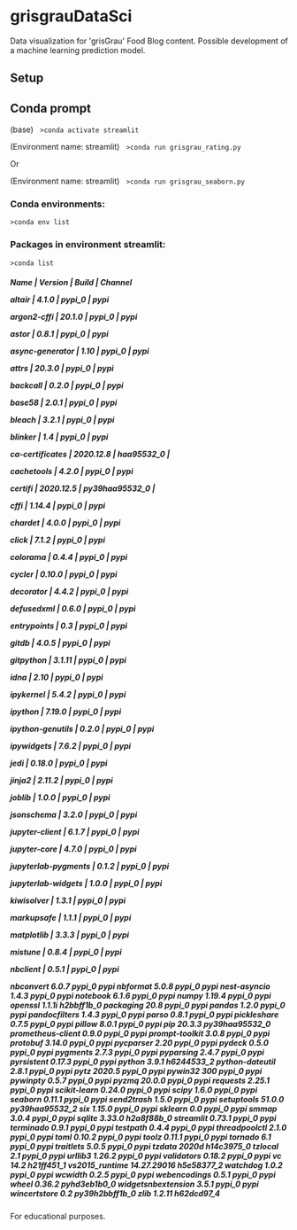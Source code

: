 # grisgrauDataSci

Data visualization for 'grisGrau' Food Blog content. Possible development of a machine learning prediction model. 

## Setup

## Conda prompt

(base) &nbsp;
`>conda activate streamlit`

(Environment name: streamlit) &nbsp;
`>conda run grisgrau_rating.py`

Or

(Environment name: streamlit) &nbsp;
`>conda run grisgrau_seaborn.py`

### Conda environments:

`>conda env list`

### Packages in environment streamlit:

`>conda list`

<h5>
Name |                     Version |                  Build | Channel &nbsp;
  
  
altair |                   4.1.0 |                   pypi_0 |   pypi &nbsp;

argon2-cffi |              20.1.0 |                  pypi_0 |   pypi &nbsp;

astor |                    0.8.1 |                   pypi_0 |   pypi &nbsp;

async-generator |          1.10 |                    pypi_0 |   pypi &nbsp;

attrs |                    20.3.0 |                  pypi_0 |  pypi &nbsp;

backcall |                 0.2.0 |                   pypi_0 |   pypi &nbsp;

base58 |                   2.0.1 |                   pypi_0 |   pypi &nbsp;

bleach |                   3.2.1 |                   pypi_0 |   pypi &nbsp;

blinker |                  1.4 |                     pypi_0 |   pypi &nbsp;

ca-certificates  |         2020.12.8 |          haa95532_0 | &nbsp;

cachetools |               4.2.0 |                   pypi_0 |  pypi &nbsp;

certifi |                  2020.12.5  |      py39haa95532_0 | &nbsp;

cffi  |                    1.14.4 |                  pypi_0 |    pypi &nbsp;

chardet |                  4.0.0 |                   pypi_0 |    pypi &nbsp;

click |                    7.1.2 |                   pypi_0 |    pypi &nbsp;

colorama |                 0.4.4 |                   pypi_0 |    pypi &nbsp;

cycler |                   0.10.0 |                  pypi_0 |    pypi &nbsp;

decorator |                4.4.2 |                   pypi_0 |    pypi &nbsp;

defusedxml |               0.6.0 |                   pypi_0 |    pypi &nbsp;

entrypoints |              0.3 |                     pypi_0 |    pypi &nbsp;

gitdb |                    4.0.5 |                   pypi_0 |    pypi &nbsp;

gitpython |                3.1.11 |                  pypi_0 |    pypi &nbsp;

idna |                     2.10 |                    pypi_0 |    pypi &nbsp;

ipykernel |                5.4.2 |                   pypi_0 |    pypi &nbsp;

ipython |                  7.19.0 |                  pypi_0 |    pypi &nbsp;

ipython-genutils |         0.2.0 |                   pypi_0 |    pypi &nbsp;

ipywidgets |               7.6.2 |                   pypi_0 |    pypi &nbsp;

jedi |                     0.18.0 |                  pypi_0 |    pypi &nbsp;

jinja2 |                   2.11.2 |                  pypi_0 |    pypi &nbsp;

joblib |                   1.0.0 |                   pypi_0 |    pypi &nbsp;

jsonschema |               3.2.0 |                   pypi_0 |    pypi &nbsp;

jupyter-client |           6.1.7 |                   pypi_0 |    pypi &nbsp;

jupyter-core |             4.7.0 |                   pypi_0 |    pypi &nbsp;

jupyterlab-pygments |      0.1.2 |                   pypi_0 |    pypi &nbsp;

jupyterlab-widgets |       1.0.0 |                   pypi_0 |    pypi &nbsp;

kiwisolver |               1.3.1 |                   pypi_0 |    pypi &nbsp;

markupsafe |               1.1.1 |                   pypi_0 |    pypi &nbsp;

matplotlib |               3.3.3 |                   pypi_0 |    pypi &nbsp;

mistune |                  0.8.4 |                   pypi_0 |    pypi &nbsp;

nbclient |                 0.5.1 |                   pypi_0 |    pypi &nbsp;

nbconvert                 6.0.7                    pypi_0    pypi
nbformat                  5.0.8                    pypi_0    pypi
nest-asyncio              1.4.3                    pypi_0    pypi
notebook                  6.1.6                    pypi_0    pypi
numpy                     1.19.4                   pypi_0    pypi
openssl                   1.1.1i               h2bbff1b_0
packaging                 20.8                     pypi_0    pypi
pandas                    1.2.0                    pypi_0    pypi
pandocfilters             1.4.3                    pypi_0    pypi
parso                     0.8.1                    pypi_0    pypi
pickleshare               0.7.5                    pypi_0    pypi
pillow                    8.0.1                    pypi_0    pypi
pip                       20.3.3           py39haa95532_0
prometheus-client         0.9.0                    pypi_0    pypi
prompt-toolkit            3.0.8                    pypi_0    pypi
protobuf                  3.14.0                   pypi_0    pypi
pycparser                 2.20                     pypi_0    pypi
pydeck                    0.5.0                    pypi_0    pypi
pygments                  2.7.3                    pypi_0    pypi
pyparsing                 2.4.7                    pypi_0    pypi
pyrsistent                0.17.3                   pypi_0    pypi
python                    3.9.1                h6244533_2
python-dateutil           2.8.1                    pypi_0    pypi
pytz                      2020.5                   pypi_0    pypi
pywin32                   300                      pypi_0    pypi
pywinpty                  0.5.7                    pypi_0    pypi
pyzmq                     20.0.0                   pypi_0    pypi
requests                  2.25.1                   pypi_0    pypi
scikit-learn              0.24.0                   pypi_0    pypi
scipy                     1.6.0                    pypi_0    pypi
seaborn                   0.11.1                   pypi_0    pypi
send2trash                1.5.0                    pypi_0    pypi
setuptools                51.0.0           py39haa95532_2
six                       1.15.0                   pypi_0    pypi
sklearn                   0.0                      pypi_0    pypi
smmap                     3.0.4                    pypi_0    pypi
sqlite                    3.33.0               h2a8f88b_0
streamlit                 0.73.1                   pypi_0    pypi
terminado                 0.9.1                    pypi_0    pypi
testpath                  0.4.4                    pypi_0    pypi
threadpoolctl             2.1.0                    pypi_0    pypi
toml                      0.10.2                   pypi_0    pypi
toolz                     0.11.1                   pypi_0    pypi
tornado                   6.1                      pypi_0    pypi
traitlets                 5.0.5                    pypi_0    pypi
tzdata                    2020d                h14c3975_0
tzlocal                   2.1                      pypi_0    pypi
urllib3                   1.26.2                   pypi_0    pypi
validators                0.18.2                   pypi_0    pypi
vc                        14.2                 h21ff451_1
vs2015_runtime            14.27.29016          h5e58377_2
watchdog                  1.0.2                    pypi_0    pypi
wcwidth                   0.2.5                    pypi_0    pypi
webencodings              0.5.1                    pypi_0    pypi
wheel                     0.36.2             pyhd3eb1b0_0
widgetsnbextension        3.5.1                    pypi_0    pypi
wincertstore              0.2              py39h2bbff1b_0
zlib                      1.2.11               h62dcd97_4 &nbsp;
</h5>

For educational purposes.

